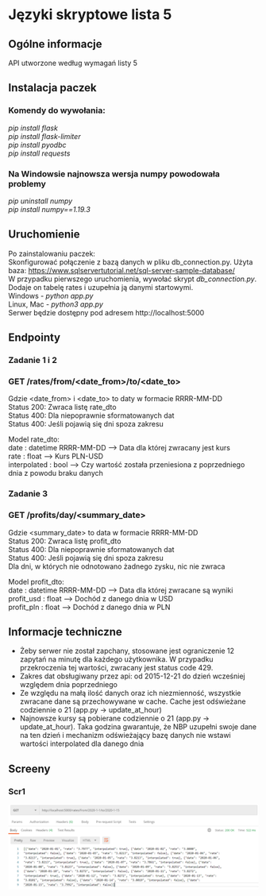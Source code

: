 # Języki skryptowe lista 5

## Ogólne informacje
API utworzone według wymagań listy 5

## Instalacja paczek

### Komendy do wywołania:
*pip install flask  
pip install flask-limiter  
pip install pyodbc  
pip install requests*

### Na Windowsie najnowsza wersja numpy powodowała problemy
*pip uninstall numpy  
pip install numpy==1.19.3*

## Uruchomienie
Po zainstalowaniu paczek:  
Skonfigurować połączenie z bazą danych w pliku db_connection.py. Użyta baza: https://www.sqlservertutorial.net/sql-server-sample-database/  
W przypadku pierwszego uruchomienia, wywołać skrypt *db_connection.py*. Dodaje on tabelę rates i uzupełnia ją danymi startowymi.  
Windows - *python app.py*  
Linux, Mac - *python3 app.py*  
Serwer będzie dostępny pod adresem http://localhost:5000

## Endpointy

### Zadanie 1 i 2
### GET /rates/from/<date_from>/to/<date_to>
Gdzie <date_from> i <date_to> to daty w formacie RRRR-MM-DD  
Status 200: Zwraca listę rate_dto  
Status 400: Dla niepoprawnie sformatowanych dat  
Status 400: Jeśli pojawią się dni spoza zakresu  

Model rate_dto:  
date : datetime RRRR-MM-DD     --> Data dla której zwracany jest kurs  
rate : float                   --> Kurs PLN-USD  
interpolated : bool            --> Czy wartość została przeniesiona z poprzedniego dnia z powodu braku danych  

### Zadanie 3
### GET /profits/day/<summary_date>
Gdzie <summary_date> to data w formacie RRRR-MM-DD  
Status 200: Zwraca listę profit_dto  
Status 400: Dla niepoprawnie sformatowanych dat  
Status 400: Jeśli pojawią się dni spoza zakresu  
Dla dni, w których nie odnotowano żadnego zysku, nic nie zwraca  

Model profit_dto:  
date : datetime RRRR-MM-DD -->      Data dla której zwracane są wyniki  
profit_usd : float         -->  Dochód z danego dnia w USD  
profit_pln : float         -->  Dochód z danego dnia w PLN  

## Informacje techniczne
* Żeby serwer nie został zapchany, stosowane jest ograniczenie 12 zapytań na minutę dla każdego użytkownika. W przypadku przekroczenia tej wartości, zwracany jest status code 429.
* Zakres dat obsługiwany przez api: od 2015-12-21 do dzień wcześniej względem dnia poprzedniego
* Ze względu na małą ilość danych oraz ich niezmienność, wszystkie zwracane dane są przechowywane w cache. Cache jest odświeżane codziennie o 21 (app.py -> update_at_hour)
* Najnowsze kursy są pobierane codziennie o 21 (app.py -> update_at_hour). Taka godzina gwarantuje, że NBP uzupełni swoje dane na ten dzień i mechanizm odświeżający bazę danych nie wstawi wartości interpolated dla danego dnia 

## Screeny

### Scr1
![Alt text](req1.png)